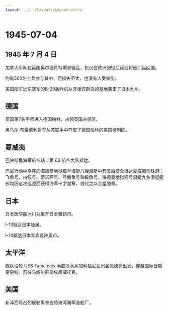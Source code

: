 ```yaml
---
layout: ../../layouts/Layout.astro
---
```


# 1945-07-04

## 1945 年 7 月 4 日

加拿大军队在英国奥尔德肖特爆发骚乱，抗议在欧洲服役后延迟将他们运回国。

约有500名士兵参与其中，但损失不大，也没有人受重伤。

美国陆军远东空军的B-29轰炸机从菲律宾群岛的基地袭击了日本九州。

## 德国

英国第7装甲师进入德国柏林，占领英国占领区。

奥马尔·布雷德利将军从苏联手中夺取了德国柏林的美国控制区。

## 夏威夷

巴伯斯角海军航空站：第 63 航空大队抵达。

巴尼行动中幸存的海德曼地狱猫号潜艇八艘潜艇中有五艘安全抵达夏威夷珍珠港：飞鱼号、白鲛号、蒂诺萨号、弓鳍鱼号和鳐鱼号。海德曼地狱猫号潜艇九名潜艇艇长均因这次巡逻而获得海军十字勋章，或代之以金星勋章。

## 日本

日本医院船冰川丸离开日本舞鹤市。

I-13抵达日本陆奥。

I-14抵达日本青森县陆奥市。

## 太平洋

舰队油轮 USS Tamalpais
满载淡水从加利福尼亚州圣佩德罗出发，穿越国际日期变更线，前往马绍尔群岛埃尼威托克。

## 美国

新泽西号战列舰驶离普吉特海湾海军造船厂。